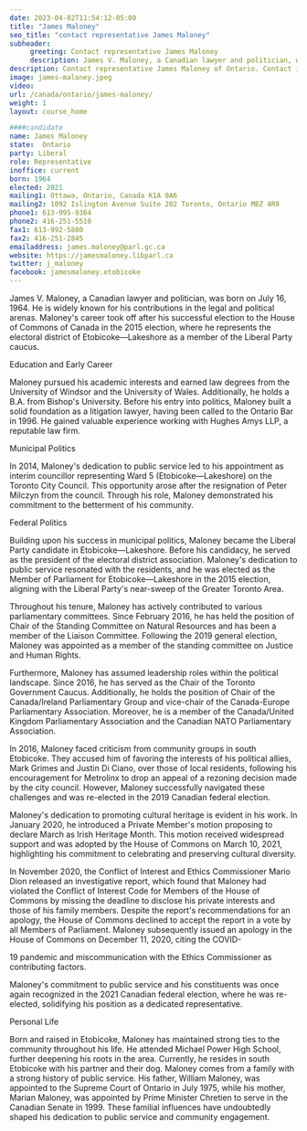 ```yaml
---
date: 2023-04-02T11:54:12-05:00
title: "James Maloney"
seo_title: "contact representative James Maloney"
subheader:
     greeting: Contact representative James Maloney
     description: James V. Maloney, a Canadian lawyer and politician, was born on July 16, 1964.
description: Contact representative James Maloney of Ontario. Contact information for James Maloney includes email address, phone number, and mailing address.
image: james-maloney.jpeg
video:
url: /canada/ontario/james-maloney/
weight: 1
layout: course_home

####candidate
name: James Maloney
state:	Ontario
party: Liberal
role: Representative
inoffice: current
born: 1964
elected: 2021
mailing1: Ottawa, Ontario, Canada K1A 0A6
mailing2: 1092 Islington Avenue Suite 202 Toronto, Ontario M8Z 4R9
phone1: 613-995-9364
phone2: 416-251-5510
fax1: 613-992-5880
fax2: 416-251-2845
emailaddress: james.maloney@parl.gc.ca
website: https://jamesmaloney.libparl.ca
twitter: j_maloney
facebook: jamesmaloney.etobicoke
---
```


James V. Maloney, a Canadian lawyer and politician, was born on July 16, 1964. He is widely known for his contributions in the legal and political arenas. Maloney's career took off after his successful election to the House of Commons of Canada in the 2015 election, where he represents the electoral district of Etobicoke—Lakeshore as a member of the Liberal Party caucus.

Education and Early Career

Maloney pursued his academic interests and earned law degrees from the University of Windsor and the University of Wales. Additionally, he holds a B.A. from Bishop's University. Before his entry into politics, Maloney built a solid foundation as a litigation lawyer, having been called to the Ontario Bar in 1996. He gained valuable experience working with Hughes Amys LLP, a reputable law firm.

Municipal Politics

In 2014, Maloney's dedication to public service led to his appointment as interim councillor representing Ward 5 (Etobicoke—Lakeshore) on the Toronto City Council. This opportunity arose after the resignation of Peter Milczyn from the council. Through his role, Maloney demonstrated his commitment to the betterment of his community.

Federal Politics

Building upon his success in municipal politics, Maloney became the Liberal Party candidate in Etobicoke—Lakeshore. Before his candidacy, he served as the president of the electoral district association. Maloney's dedication to public service resonated with the residents, and he was elected as the Member of Parliament for Etobicoke—Lakeshore in the 2015 election, aligning with the Liberal Party's near-sweep of the Greater Toronto Area.

Throughout his tenure, Maloney has actively contributed to various parliamentary committees. Since February 2016, he has held the position of Chair of the Standing Committee on Natural Resources and has been a member of the Liaison Committee. Following the 2019 general election, Maloney was appointed as a member of the standing committee on Justice and Human Rights.

Furthermore, Maloney has assumed leadership roles within the political landscape. Since 2016, he has served as the Chair of the Toronto Government Caucus. Additionally, he holds the position of Chair of the Canada/Ireland Parliamentary Group and vice-chair of the Canada-Europe Parliamentary Association. Moreover, he is a member of the Canada/United Kingdom Parliamentary Association and the Canadian NATO Parliamentary Association.

In 2016, Maloney faced criticism from community groups in south Etobicoke. They accused him of favoring the interests of his political allies, Mark Grimes and Justin Di Ciano, over those of local residents, following his encouragement for Metrolinx to drop an appeal of a rezoning decision made by the city council. However, Maloney successfully navigated these challenges and was re-elected in the 2019 Canadian federal election.

Maloney's dedication to promoting cultural heritage is evident in his work. In January 2020, he introduced a Private Member's motion proposing to declare March as Irish Heritage Month. This motion received widespread support and was adopted by the House of Commons on March 10, 2021, highlighting his commitment to celebrating and preserving cultural diversity.

In November 2020, the Conflict of Interest and Ethics Commissioner Mario Dion released an investigative report, which found that Maloney had violated the Conflict of Interest Code for Members of the House of Commons by missing the deadline to disclose his private interests and those of his family members. Despite the report's recommendations for an apology, the House of Commons declined to accept the report in a vote by all Members of Parliament. Maloney subsequently issued an apology in the House of Commons on December 11, 2020, citing the COVID-

19 pandemic and miscommunication with the Ethics Commissioner as contributing factors.

Maloney's commitment to public service and his constituents was once again recognized in the 2021 Canadian federal election, where he was re-elected, solidifying his position as a dedicated representative.

Personal Life

Born and raised in Etobicoke, Maloney has maintained strong ties to the community throughout his life. He attended Michael Power High School, further deepening his roots in the area. Currently, he resides in south Etobicoke with his partner and their dog. Maloney comes from a family with a strong history of public service. His father, William Maloney, was appointed to the Supreme Court of Ontario in July 1975, while his mother, Marian Maloney, was appointed by Prime Minister Chretien to serve in the Canadian Senate in 1999. These familial influences have undoubtedly shaped his dedication to public service and community engagement.
